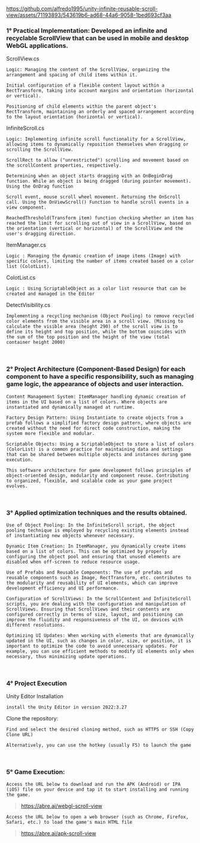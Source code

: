


https://github.com/alfredo1995/unity-infinite-reusable-scroll-view/assets/71193893/543619b6-ad68-44a6-9058-1bed693cf3aa




<h3> 1° Practical Implementation: Developed an infinite and recyclable ScrollView that can be used in mobile and desktop WebGL applications. </h3> 

ScrollView.cs

    Logic: Managing the content of the ScrollView, organizing the arrangement and spacing of child items within it.
    
    Initial configuration of a flexible content layout within a RectTransform, taking into account margins and orientation (horizontal or vertical).
    
    Positioning of child elements within the parent object's RectTransform, maintaining an orderly and spaced arrangement according to the layout orientation (horizontal or vertical).

InfiniteScroll.cs

    Logic: Implementing infinite scroll functionality for a ScrollView, allowing items to dynamically reposition themselves when dragging or scrolling the ScrollView.
    
    ScrollRect to allow ("unrestricted") scrolling and movement based on the scrollContent properties, respectively.
        
    Determining when an object starts dragging with an OnBeginDrag function. While an object is being dragged (during pointer movement). Using the OnDrag function
    
    Scroll event, mouse scroll wheel movement. Returning the OnScroll call. Using the OnViewScroll() Function to handle scroll events in a view component.
    
    ReachedThreshold(Transform item) function checking whether an item has reached the limit for scrolling out of view in a ScrollView, based on the orientation (vertical or horizontal) of the ScrollView and the user's dragging direction.

ItemManager.cs

    Logic : Managing the dynamic creation of image items (Image) with specific colors, limiting the number of items created based on a color list (ColotList).

ColotList.cs
    
    Logic : Using ScriptableObject as a color list resource that can be created and managed in the Editor

DetectVisibility.cs

    Implementing a recycling mechanism (Object Pooling) to remove recycled color elements from the visible area in a scroll view. (Missing to calculate the visible area (height 290) of the scroll view is to define its height and top position, while the bottom coincides with the sum of the top position and the height of the view (total container height 2000)
    

<br>
<h3> 2° Project Architecture (Component-Based Design) for each component to have a specific responsibility, such as managing game logic, the appearance of objects and user interaction. </h3> 

    Content Management System: ItemManager handling dynamic creation of items in the UI based on a list of colors. Where objects are instantiated and dynamically managed at runtime.
    
    Factory Design Pattern: Using Instantiate to create objects from a prefab follows a simplified factory design pattern, where objects are created without the need for direct code construction, making the system more flexible and modular.
    
    Scriptable Objects: Using a ScriptableObject to store a list of colors (ColorList) is a common practice for maintaining data and settings that can be shared between multiple objects and instances during game execution.

    This software architecture for game development follows principles of object-oriented design, modularity and component reuse. Contributing to organized, flexible, and scalable code as your game project evolves.
    
<br>
<h3> 3° Applied optimization techniques and the results obtained. </h3>

    Use of Object Pooling: In the InfiniteScroll script, the object pooling technique is employed by recycling existing elements instead of instantiating new objects whenever necessary.     

    Dynamic Item Creation: In ItemManager, you dynamically create items based on a list of colors. This can be optimized by properly configuring the object pool and ensuring that unused elements are disabled when off-screen to reduce resource usage.

    Use of Prefabs and Reusable Components: The use of prefabs and reusable components such as Image, RectTransform, etc. contributes to the modularity and reusability of UI elements, which can improve development efficiency and UI performance.

    Configuration of ScrollViews: In the ScrollContent and InfiniteScroll scripts, you are dealing with the configuration and manipulation of ScrollViews. Ensuring that ScrollViews and their contents are configured correctly in terms of size, layout, and positioning can improve the fluidity and responsiveness of the UI, on devices with different resolutions.
    
    Optimizing UI Updates: When working with elements that are dynamically updated in the UI, such as changes in color, size, or position, it is important to optimize the code to avoid unnecessary updates. For example, you can use efficient methods to modify UI elements only when necessary, thus minimizing update operations.

<br>  
<h3> 4° Project Execution </h3> 

Unity Editor Installation

    install the Unity Editor in version 2022:3.27

Clone the repository:

    Find and select the desired cloning method, such as HTTPS or SSH (Copy Clone URL)

    Alternatively, you can use the hotkey (usually F5) to launch the game
 
<br>
<h3> 5° Game Execution: </h3> 

    Access the URL below to download and run the APK (Android) or IPA (iOS) file on your device and tap it to start installing and running the game. 
> https://abre.ai/webgl-scroll-view   

    Access the URL below to open a web browser (such as Chrome, Firefox, Safari, etc.) to load the game's main HTML file 
> https://abre.ai/apk-scroll-view
